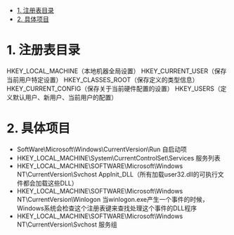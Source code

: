 - [1. 注册表目录](#1-注册表目录)
- [2. 具体项目](#2-具体项目)


# 1. 注册表目录
HKEY_LOCAL_MACHINE（本地机器全局设置）
HKEY_CURRENT_USER（保存当前用户特定设置）
HKEY_CLASSES_ROOT（保存定义的类型信息）
HKEY_CURRENT_CONFIG（保存关于当前硬件配置的设置）
HKEY_USERS（定义默认用户、新用户、当前用户的配置）

# 2. 具体项目
* SoftWare\Microsoft\Windows\CurrentVersion\Run   自启动项
* HKEY_LOCAL_MACHINE\System\CurrentControlSet\Services   服务列表
* HKEY_LOCAL_MACHINE\SOFTWARE\Microsoft\Windows NT\CurrentVersion\Svchost   AppInit_DLL（所有加载user32.dll的可执行文件都会加载这些DLL）
* HKEY_LOCAL_MACHINE\SOFTWARE\Microsoft\Windows NT\CurrentVersion\Winlogon   当winlogon.exe产生一个事件的时候，Windows系统会检查这个注册表键来查找处理这个事件的DLL程序
* HKEY_LOCAL_MACHINE\SOFTWARE\Microsoft\Windows NT\CurrentVersion\Svchost   服务组
